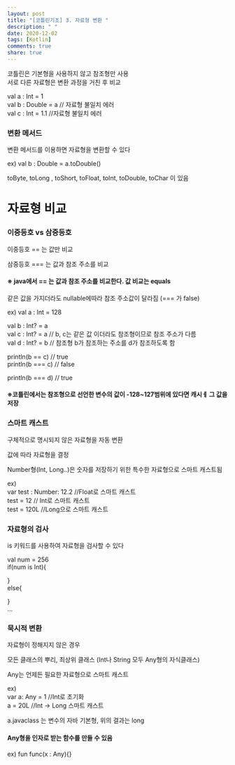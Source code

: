 ```yaml
---
layout: post
title: "[코틀린기초] 3. 자료형 변환 "
description: " "
date: 2020-12-02
tags: [Kotlin]
comments: true
share: true
---
```



코틀린은 기본형을 사용하지 않고 참조형만 사용    
서로 다른 자료형은 변환 과정을 거친 후 비교  

val a : Int = 1  
val b : Double = a // 자료형 불일치 에러  
val c : Int  = 1.1 //자료형 불일치 에러  

### 변환 메서드  

변환 메서드를 이용하면 자료형을 변환할 수 있다   
 
ex) val b : Double = a.toDouble()  

toByte, toLong , toShort, toFloat, toInt, toDouble, toChar 이 있음  

# 자료형 비교  

### 이중등호 vs 삼중등호  

이중등호 == 는 값만 비교  

삼중등호 === 는 값과 참조 주소를 비교  

#### ※ java에서 == 는 값과 참조 주소를 비교한다. 값 비교는 equals    

같은 값을 가지더라도 nullable에따라 참조 주소값이 달라짐 (=== 가 false)  

ex) 
val a : Int = 128

val b : Int? = a  
val c : Int? = a  // b, c는 같은 값 이더라도 참조형이므로 참조 주소가 다름  
val d : Int? = b  // 참조형 b가 참조하는 주소를 d가 참조하도록 함

println(b == c) // true  
println(b === c) // false  

println(b === d) // true  

#### ※코틀린에서는 참조형으로 선언한 변수의 값이 -128~127범위에 있다면 캐시ㅔ 그 값을 저장  


### 스마트 캐스트  

구체적으로 명시되지 않은 자료형을 자동 변환  

값에 따라 자료형을 결정  

Number형(Int, Long..)은 숫자를 저장하기 위한 특수한 자료형으로 스마트 캐스트됨  

ex)  
var test : Number: 12.2 //Float로 스마트 캐스트  
test = 12 // Int로 스마트 캐스트  
test = 120L //Long으로 스마트 캐스트  


### 자료형의 검사  

is 키워드를 사용하여 자료형을 검사할 수 있다  

val num = 256  
if(num is Int){  

}  
else{  

}  
...  
  

### 묵시적 변환  

자료형이 정해지지 않은 경우  

모든 클래스의 뿌리, 최상위 클래스 (Int나 String 모두 Any형의 자식클래스)  

Any는 언제든 필요한 자료형으로 스마트 캐스트  

ex)  
var a: Any = 1  //Int로 초기화  
a = 20L //Int -> Long 스마트 캐스트   

a.javaclass 는 변수의 자바 기본형, 위의 결과는 long  
  
#### Any형을 인자로 받는 함수를 만들 수 있음  

ex) fun func(x : Any){}   













